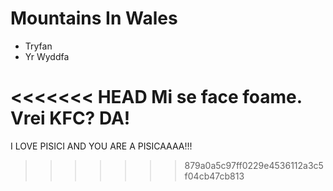Mountains In Wales
==================

* Tryfan
* Yr Wyddfa

<<<<<<< HEAD
Mi se face foame. Vrei KFC? DA!
=======






I LOVE PISICI AND YOU ARE A PISICAAAA!!!
>>>>>>> 879a0a5c97ff0229e4536112a3c5f04cb47cb813
